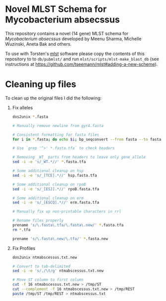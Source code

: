 # Novel MLST Schema for Mycobacterium absecssus

This repository contains a novel (14 gene) MLST schema for *Mycobacterium absecssus* developed by Meenu Sharma, Michelle Wuzinski, Aneta Bak and others.

To use with Torsten's [mlst](https://github.com/tseemann/mlst) software please copy the contents of this repository to to `db/pubmlst/` and run `mlst/scripts/mlst-make_blast_db` (see instructions at <https://github.com/tseemann/mlst#adding-a-new-scheme>).

# Cleaning up files

To clean up the original files I did the following:

1. Fix alleles

    ```bash
    dos2unix *.fasta
    
    # Manually remove newline from gyrA.fasta
    
    # Consistent formatting for fasta files
    for i in *.fasta; do echo $i; bp_seqconvert --from fasta --to fasta < $i > $i.tfa; done
    
    # Use `grep '^>' *.fasta.tfa` to check headers
    
    # Removing _WT_ parts from headers to leave only gene_allele
    sed -i -e 's/_WT.*//' *.fasta.tfa
    
    # Some additional cleanup on hsp
    sed -i -e 's/_[TCE].*//' hsp.fasta.tfa
    
    # Some additional cleanup on rpoB
    sed -i -e 's/_[ESJ].*//' rpoB.fasta.tfa
    
    # Some additional cleanup on erm
    sed -i -e 's/_[ESCQ].*//' erm.fasta.tfa
    
    # Manually fix up non-printable characters in rrl
    
    # Rename files properly
    prename 's/\.fasta\.tfa/\.fasta\.new/' *.fasta.tfa
    rm *.tfa
    
    prename 's/\.fasta\.new/\.tfa/' *.fasta.new
    ```

2. Fix Profiles

    ```bash
    dos2unix ntmabscessus.txt.new

    # Convert to tab-delimited
    sed -i -e 's/,/\t/g' ntmabscessus.txt.new

    # Move ST column to first column
    cut -f 16 ntmabscessus.txt.new > /tmp/ST
    cut --complement -f 16 ntmabscessus.txt.new > /tmp/REST
    paste /tmp/ST /tmp/REST > ntmabscessus.txt
    ```
